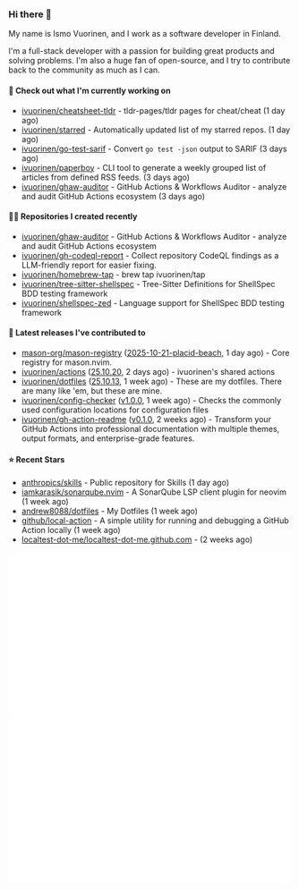 
### Hi there 👋

My name is Ismo Vuorinen, and I work as a software developer in Finland.

I'm a full-stack developer with a passion for building great products and solving problems.
I'm also a huge fan of open-source, and I try to contribute back to the community as much as I can.

#### 👷 Check out what I'm currently working on

- [ivuorinen/cheatsheet-tldr](https://github.com/ivuorinen/cheatsheet-tldr) - tldr-pages/tldr pages for cheat/cheat (1 day ago)
- [ivuorinen/starred](https://github.com/ivuorinen/starred) - Automatically updated list of my starred repos. (1 day ago)
- [ivuorinen/go-test-sarif](https://github.com/ivuorinen/go-test-sarif) - Convert `go test -json` output to SARIF (3 days ago)
- [ivuorinen/paperboy](https://github.com/ivuorinen/paperboy) - CLI tool to generate a weekly grouped list of articles from defined RSS feeds. (3 days ago)
- [ivuorinen/ghaw-auditor](https://github.com/ivuorinen/ghaw-auditor) - GitHub Actions &amp; Workflows Auditor - analyze and audit GitHub Actions ecosystem (3 days ago)

#### 👨‍💻 Repositories I created recently

- [ivuorinen/ghaw-auditor](https://github.com/ivuorinen/ghaw-auditor) - GitHub Actions &amp; Workflows Auditor - analyze and audit GitHub Actions ecosystem
- [ivuorinen/gh-codeql-report](https://github.com/ivuorinen/gh-codeql-report) - Collect repository CodeQL findings as a LLM-friendly report for easier fixing.
- [ivuorinen/homebrew-tap](https://github.com/ivuorinen/homebrew-tap) - brew tap ivuorinen/tap
- [ivuorinen/tree-sitter-shellspec](https://github.com/ivuorinen/tree-sitter-shellspec) - Tree-Sitter Definitions for ShellSpec BDD testing framework
- [ivuorinen/shellspec-zed](https://github.com/ivuorinen/shellspec-zed) - Language support for ShellSpec BDD testing framework

#### 🚀 Latest releases I've contributed to

- [mason-org/mason-registry](https://github.com/mason-org/mason-registry) ([2025-10-21-placid-beach](https://github.com/mason-org/mason-registry/releases/tag/2025-10-21-placid-beach), 1 day ago) - Core registry for mason.nvim.
- [ivuorinen/actions](https://github.com/ivuorinen/actions) ([25.10.20](https://github.com/ivuorinen/actions/releases/tag/25.10.20), 2 days ago) - ivuorinen&#39;s shared actions
- [ivuorinen/dotfiles](https://github.com/ivuorinen/dotfiles) ([25.10.13](https://github.com/ivuorinen/dotfiles/releases/tag/25.10.13), 1 week ago) - These are my dotfiles. There are many like &#39;em, but these are mine.
- [ivuorinen/config-checker](https://github.com/ivuorinen/config-checker) ([v1.0.0](https://github.com/ivuorinen/config-checker/releases/tag/v1.0.0), 1 week ago) - Checks the commonly used configuration locations for configuration files
- [ivuorinen/gh-action-readme](https://github.com/ivuorinen/gh-action-readme) ([v0.1.0](https://github.com/ivuorinen/gh-action-readme/releases/tag/v0.1.0), 2 weeks ago) - Transform your GitHub Actions into professional documentation with multiple themes, output formats, and enterprise-grade features.

#### ⭐ Recent Stars

- [anthropics/skills](https://github.com/anthropics/skills) - Public repository for Skills (1 day ago)
- [iamkarasik/sonarqube.nvim](https://github.com/iamkarasik/sonarqube.nvim) - A SonarQube LSP client plugin for neovim (1 week ago)
- [andrew8088/dotfiles](https://github.com/andrew8088/dotfiles) - My Dotfiles (1 week ago)
- [github/local-action](https://github.com/github/local-action) - A simple utility for running and debugging a GitHub Action locally (1 week ago)
- [localtest-dot-me/localtest-dot-me.github.com](https://github.com/localtest-dot-me/localtest-dot-me.github.com) -  (2 weeks ago)



<picture>
  <source srcset="https://raw.githubusercontent.com/ivuorinen/github-stats/master/generated/overview.svg#gh-dark-mode-only" media="(prefers-color-scheme: dark)" />
  <img src="https://raw.githubusercontent.com/ivuorinen/github-stats/master/generated/overview.svg#gh-light-mode-only" alt="Overview of my activity" />
</picture>
<picture>
  <source srcset="https://raw.githubusercontent.com/ivuorinen/github-stats/master/generated/languages.svg#gh-dark-mode-only" media="(prefers-color-scheme: dark)" />
  <img src="https://raw.githubusercontent.com/ivuorinen/github-stats/master/generated/languages.svg#gh-light-mode-only" alt="Languages I have been using" />
</picture>


